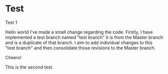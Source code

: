 # Test
Test 1

Hello world
I've made a small change regarding the code. Firstly, I have implemented a test branch named "test branch" it is from the Master branch and is a duplicate of that branch. I aim to add individual changes to this "test branch" and then consolidate those revisions to the Master branch.


Cheers!



This is the second test.
